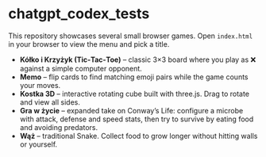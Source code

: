 # chatgpt_codex_tests

This repository showcases several small browser games. Open `index.html` in your browser to view the menu and pick a title.

* **Kółko i Krzyżyk (Tic‑Tac‑Toe)** – classic 3×3 board where you play as ❌ against a simple computer opponent.
* **Memo** – flip cards to find matching emoji pairs while the game counts your moves.
* **Kostka 3D** – interactive rotating cube built with three.js. Drag to rotate and view all sides.
* **Gra w życie** – expanded take on Conway’s Life: configure a microbe with attack, defense and speed stats, then try to survive by eating food and avoiding predators.
* **Wąż** – traditional Snake. Collect food to grow longer without hitting walls or yourself.


